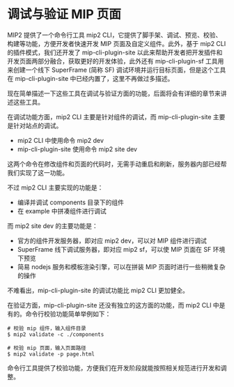 # 调试与验证 MIP 页面

MIP2 提供了一个命令行工具 mip2 CLI，它提供了脚手架、调试、预览、校验、构建等功能，方便开发者快速开发 MIP 页面及自定义组件。此外，基于 mip2 CLI 的插件模式，我们还开发了 mip-cli-plugin-site 以此来帮助开发者把开发插件和开发页面两部分融合，获取更好的开发体验，此外还有 mip-cli-plugin-sf 工具用来创建一个线下 SuperFrame (简称 SF) 调试环境并运行目标页面，但是这个工具在 mip-cli-plugin-site 中已经内置了，这里不再做过多描述。

现在简单描述一下这些工具在调试与验证方面的功能，后面将会有详细的章节来讲述这些工具。

在调试功能方面，mip2 CLI 主要是针对组件的调试，而 mip-cli-plugin-site 主要是针对站点的调试。
- mip2 CLI 中使用命令 mip2 dev
- mip-cli-plugin-site 使用命令 mip2 site dev

这两个命令在修改组件和页面的代码时，无需手动重启和刷新，服务器内部已经帮我们实现了这一功能。

不过 mip2 CLI 主要实现的功能是：
- 编译并调试 components 目录下的组件
- 在 example 中拼凑组件进行调试

而 mip2 site dev 的主要功能是：
- 官方的组件开发服务器，即对应 mip2 dev，可以对 MIP 组件进行调试
- SuperFrame 线下调试服务器，即对应 mip2 sf，可以使 MIP 页面在 SF 环境下预览
- 简易 nodejs 服务和模板渲染引擎，可以在拼装 MIP 页面时进行一些稍微复杂的操作

不难看出，mip-cli-plugin-site 的调试功能比 mip2 CLI 更加健全。

在验证方面，mip-cli-plugin-site 还没有独立的这方面的功能，而 mip2 CLI 中是有的。命令行校验功能简单举例如下：

```shell
# 校验 mip 组件，输入组件目录
$ mip2 validate -c ./components

# 校验 mip 页面，输入页面路径
$ mip2 validate -p page.html
```

命令行工具提供了校验功能，方便我们在开发阶段就能按照相关规范进行开发和调整。


